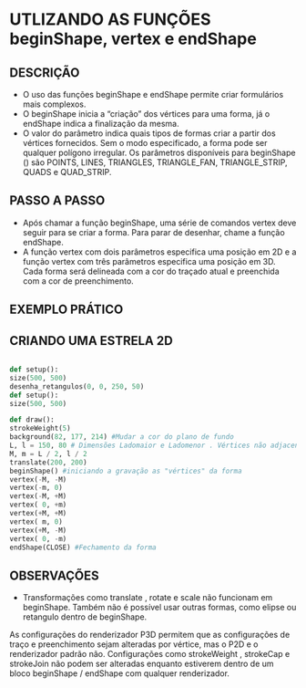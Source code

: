 # UTLIZANDO AS FUNÇÕES beginShape, vertex e endShape

## DESCRIÇÃO

+ O uso das funções beginShape e endShape permite criar formulários mais complexos. 
+ O beginShape inicia a “criação” dos vértices para uma forma, já o endShape indica a finalização da mesma. 
+ O valor do parâmetro indica quais tipos de formas criar a partir dos vértices fornecidos. Sem o modo especificado, a forma pode ser qualquer polígono irregular. Os parâmetros disponíveis para beginShape () são POINTS, LINES, TRIANGLES, TRIANGLE_FAN, TRIANGLE_STRIP, QUADS e QUAD_STRIP. 

## PASSO A PASSO

+ Após chamar a função beginShape, uma série de comandos vertex deve seguir para se criar a forma. Para parar de desenhar, chame a função endShape. 
+ A função vertex com dois parâmetros especifica uma posição em 2D e a função vertex com três parâmetros especifica uma posição em 3D. Cada forma será delineada com a cor do traçado atual e preenchida com a cor de preenchimento.

## EXEMPLO PRÁTICO

## CRIANDO UMA ESTRELA 2D

```python

def setup():
size(500, 500)
desenha_retangulos(0, 0, 250, 50)
def setup():
size(500, 500)

def draw():
strokeWeight(5)
background(82, 177, 214) #Mudar a cor do plano de fundo
L, l = 150, 80 # Dimensões Ladomaior e Ladomenor . Vértices não adjacentes
M, m = L / 2, l / 2
translate(200, 200)
beginShape() #iniciando a gravação as "vértices" da forma
vertex(-M, -M)
vertex(-m, 0)
vertex(-M, +M)
vertex( 0, +m)
vertex(+M, +M)
vertex( m, 0)
vertex(+M, -M)
vertex( 0, -m)
endShape(CLOSE) #Fechamento da forma
```

## OBSERVAÇÕES

+ Transformações como translate , rotate e scale não funcionam em beginShape. Também não é possível usar outras formas, como elipse ou retangulo dentro de beginShape.

As configurações do renderizador P3D permitem que as configurações de traço e preenchimento sejam alteradas por vértice, mas o P2D e o renderizador padrão não.
Configurações como strokeWeight , strokeCap e strokeJoin não podem ser alteradas enquanto estiverem dentro de um bloco beginShape / endShape com qualquer renderizador.

